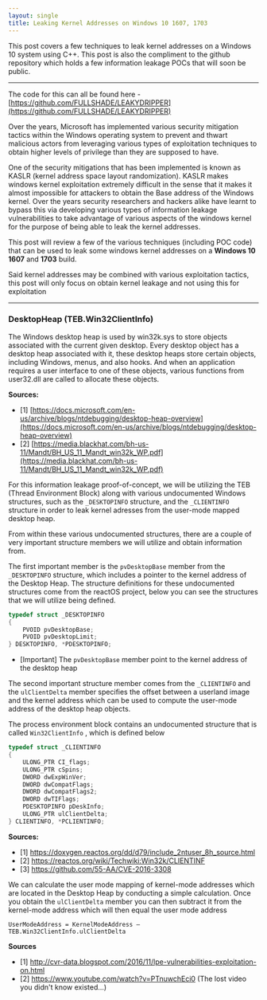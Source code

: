 ```yaml
---
layout: single
title: Leaking Kernel Addresses on Windows 10 1607, 1703
---
```


This post covers a few techniques to leak kernel addresses on a Windows 10 system using C++. This post is also the compliment to the github repository which holds a few information leakage POCs that will soon be public.

----

The code for this can all be found here - [https://github.com/FULLSHADE/LEAKYDRIPPER](https://github.com/FULLSHADE/LEAKYDRIPPER)

Over the years, Microsoft has implemented various security mitigation tactics within the Windows operating system to prevent and thwart malicious actors from leveraging various types of exploitation techniques to obtain higher levels of privilege than they are supposed to have.

One of the security mitigations that has been implemented is known as KASLR (kernel address space layout randomization). KASLR makes windows kernel exploitation extremely difficult in the sense that it makes it almost impossible for attackers to obtain the Base address of the Windows kernel. Over the years security researchers and hackers alike have learnt to bypass this via developing various types of information leakage vulnerabilities to take advantage of various aspects of the windows kernel for the purpose of being able to leak the kernel addresses. 

This post will review a few of the various techniques (including POC code) that can be used to leak some windows kernel addresses on a **Windows 10 1607** and **1703** build.

Said kernel addresses may be combined with various exploitation tactics, this post will only focus on obtain kernel leakage and not using this for exploitation

----

### DesktopHeap (TEB.Win32ClientInfo)

The Windows desktop heap is used by win32k.sys to store objects associated with the current given desktop. Every desktop object has a desktop heap associated with it, these desktop heaps store certain objects, including Windows, menus, and also hooks. And when an application requires a user interface to one of these objects, various functions from user32.dll are called to allocate these objects.

**Sources:**
- [1] [https://docs.microsoft.com/en-us/archive/blogs/ntdebugging/desktop-heap-overview](https://docs.microsoft.com/en-us/archive/blogs/ntdebugging/desktop-heap-overview)
- [2] [https://media.blackhat.com/bh-us-11/Mandt/BH_US_11_Mandt_win32k_WP.pdf](https://media.blackhat.com/bh-us-11/Mandt/BH_US_11_Mandt_win32k_WP.pdf)

For this information leakage proof-of-concept, we will be utilizing the TEB (Thread Environment Block) along with various undocumented Windows structures, such as the `_DESKTOPINFO` structure, and the `_CLIENTINFO` structure in order to leak kernel adresses from the user-mode mapped desktop heap.

From within these various undocumented structures, there are a couple of very important structure members we will utilize and obtain information from. 

The first important member is the `pvDesktopBase`  member from the  `_DESKTOPINFO` structure, which includes a pointer to the kernel address of the Desktop Heap. The structure definitions for these undocumented structures come from the reactOS project, below you can see the structures that we will utilize being defined.

```c++
typedef struct _DESKTOPINFO
{
    PVOID pvDesktopBase;
    PVOID pvDesktopLimit;
} DESKTOPINFO, *PDESKTOPINFO;
```
- [Important] The `pvDesktopBase` member point to the kernel address of the desktop heap

The second important structure member comes from the `_CLIENTINFO` and the `ulClientDelta` member specifies the offset between a userland image and the kernel address which can be used to compute the user-mode address of the desktop heap objects.

The process environment block contains an undocumented structure that is called `Win32ClientInfo` ,  which is defined below

```c++
typedef struct _CLIENTINFO
{
    ULONG_PTR CI_flags;
    ULONG_PTR cSpins;
    DWORD dwExpWinVer;
    DWORD dwCompatFlags;
    DWORD dwCompatFlags2;
    DWORD dwTIFlags;
    PDESKTOPINFO pDeskInfo;
    ULONG_PTR ulClientDelta;
} CLIENTINFO, *PCLIENTINFO;
```

**Sources:**
- [1] https://doxygen.reactos.org/dd/d79/include_2ntuser_8h_source.html
- [2] https://reactos.org/wiki/Techwiki:Win32k/CLIENTINF 
- [3] https://github.com/55-AA/CVE-2016-3308

We can calculate the user mode mapping of kernel-mode addresses which are located in the Desktop Heap by conducting a simple calculation. Once you obtain the `ulClientDelta` member you can then subtract it from the kernel-mode address which will then equal the user mode address 

`UserModeAddress = KernelModeAddress – TEB.Win32ClientInfo.ulClientDelta`

**Sources**
- [1] http://cvr-data.blogspot.com/2016/11/lpe-vulnerabilities-exploitation-on.html
- [2] https://www.youtube.com/watch?v=PTnuwchEci0 (The lost video you didn't know existed...)

